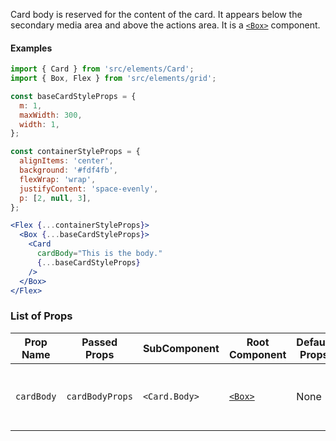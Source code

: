 Card body is reserved for the content of the card.  It appears below the secondary media area and above the actions area.  It is a [`<Box>`](#/Flexbox/Components/Box) component.

#### Examples

```jsx in Markdown
import { Card } from 'src/elements/Card';
import { Box, Flex } from 'src/elements/grid';

const baseCardStyleProps = {
  m: 1,
  maxWidth: 300,
  width: 1,
};

const containerStyleProps = {
  alignItems: 'center',
  background: '#fdf4fb',
  flexWrap: 'wrap',
  justifyContent: 'space-evenly',
  p: [2, null, 3],
};

<Flex {...containerStyleProps}>
  <Box {...baseCardStyleProps}>
    <Card
      cardBody="This is the body."
      {...baseCardStyleProps}
    />
  </Box>
</Flex>
```

### List of Props

| Prop Name | Passed Props | SubComponent | Root Component | Default Props | Description |
| - | - | - | - | - | - |
| `cardBody` | `cardBodyProps` | `<Card.Body>` | [`<Box>`](#/Flexbox/Components/Box) | None | Container for the body content of the card. |
